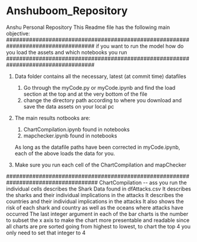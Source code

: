 # Anshuboom_Repository
 Anshu Personal Repository
This Readme file has the following main objective:
###################################################################################
if you want to run the model how do you load the assets and which notebooks you run
###################################################################################

1. Data folder contains all the necessary, latest (at commit time) datafiles
   1. Go through the myCode.py or myCode.ipynb and find the load section at the top and at the very bottom of the         file
   2. change the directory path according to where you download and save the data assets on your local pc
2. The main results notbooks are:
   1. ChartCompilation.ipynb found in notebooks
   2. mapchecker.ipynb found in notebooks
   
   As long as the datafile paths have been corrected in myCode.ipynb, each of the above loads the data for you.
3. Make sure you run each cell of the ChartCompilation and mapChecker
   
####################################################################################
ChartCompilation -- ass you run the individual cells describes the Shark Data found in dfAttacks.csv
It describes the sharks and their individual implications in the attacks
It describes the countries and their individual implications in the attacks
It also shows the risk of each shark and country as well as the oceans where attacks have occurred
The last integer argument in each of the bar charts is the number to subset the x axis to make the chart more presentable and readable since all charts are pre sorted going from highest to lowest, to chart the top 4 you only need to set that integer to 4
